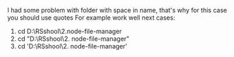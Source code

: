 I had some problem with folder with space in name, that's why for this case you should use quotes
For example work well next cases:

1. cd D:\RSshool\2.node-file-manager
2. cd "D:\RSshool\2. node-file-manager"
3. cd 'D:\RSshool\2. node-file-manager'
